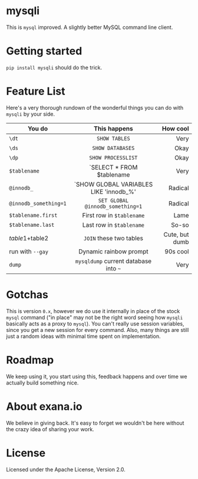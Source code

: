 # mysqli
This is `mysql` improved. A slightly better MySQL command line client.

# Getting started

`pip install mysqli` should do the trick.

# Feature List

Here's a very thorough rundown of the wonderful things you can do with `mysqli` by your side.

| You do      | This happens           | How cool  |
| --------- |:------:| ---:|
| `\dt`      | `SHOW TABLES` | Very |
| `\ds`      | `SHOW DATABASES`      |   Okay |
| `\dp`      | `SHOW PROCESSLIST`      |   Okay |
| `$tablename` | `SELECT * FROM $tablename | Very |
| `@innodb_` | `SHOW GLOBAL VARIABLES LIKE 'innodb_%' | Radical |
| `@innodb_something=1` | `SET GLOBAL @innodb_something=1` | Radical |
| `$tablename.first` | First row in `$tablename` | Lame |
| `$tablename.last` | Last row in `$tablename` | So-so |
| $table1+$table2 | `JOIN` these two tables | Cute, but dumb |
| run with `--gay` | Dynamic rainbow prompt | 90s cool |
| `dump` | `mysqldump` current database into `~` | Very |

# Gotchas

This is version `0.x`, however we do use it internally in place of the stock `mysql` command ("in place" may not be the right word seeing how `mysqli` basically acts as a proxy to `mysql`). You can't really use session variables, since you get a new session for every command. Also, many things are still just a random ideas with minimal time spent on implementation.

# Roadmap

We keep using it, you start using this, feedback happens and over time we actually build something nice. 

# About exana.io
We believe in giving back. It's easy to forget we wouldn't be here without the crazy idea of sharing your work.

# License
Licensed under the Apache License, Version 2.0. 
